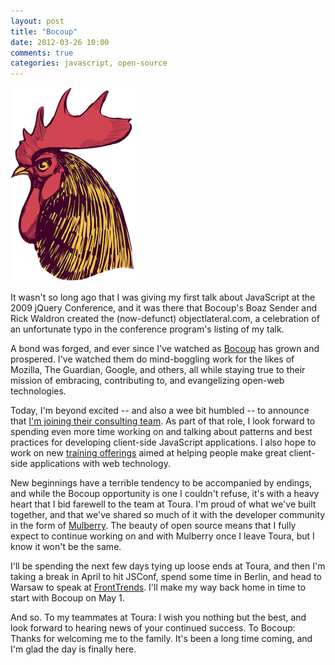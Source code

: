 ```yaml
---
layout: post
title: "Bocoup"
date: 2012-03-26 10:00
comments: true
categories: javascript, open-source
---
```


![bocoup](/images/bocoup.png)

It wasn't so long ago that I was giving my first talk about JavaScript at the
2009 jQuery Conference, and it was there that Bocoup's Boaz Sender and Rick
Waldron created the (now-defunct) objectlateral.com, a celebration of an
unfortunate typo in the conference program's listing of my talk.

A bond was forged, and ever since I've watched as [Bocoup](http://bocoup.com)
has grown and prospered. I've watched them do mind-boggling work for the likes
of Mozilla, The Guardian, Google, and others, all while staying true to their
mission of embracing, contributing to, and evangelizing open-web technologies.

Today, I'm beyond excited -- and also a wee bit humbled -- to announce that
[I'm joining their consulting team](http://weblog.bocoup.com/welcome-rebecca-murphey).
As part of that role, I look forward to spending even more time working on and
talking about patterns and best practices for developing client-side JavaScript
applications. I also hope to work on new [training offerings](http://training.bocoup.com/)
aimed at helping people make great client-side applications with web technology.

New beginnings have a terrible tendency to be accompanied by endings, and while
the Bocoup opportunity is one I couldn't refuse, it's with a heavy heart that I
bid farewell to the team at Toura. I'm proud of what we've built together, and
that we've shared so much of it with the developer community in the form of
[Mulberry](http://github.com/Toura/mulberry). The beauty of open source means
that I fully expect to continue working on and with Mulberry once I leave
Toura, but I know it won't be the same.

I'll be spending the next few days tying up loose ends at Toura, and then I'm
taking a break in April to hit JSConf, spend some time in Berlin, and head to
Warsaw to speak at [FrontTrends](http://2012.front-trends.com/). I'll make my
way back home in time to start with Bocoup on May 1.

And so. To my teammates at Toura: I wish you nothing but the best, and look
forward to hearing news of your continued success. To Bocoup: Thanks for
welcoming me to the family. It's been a long time coming, and I'm glad the day
is finally here.
